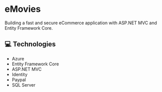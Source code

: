# eMovies

Building a fast and secure eCommerce application with ASP.NET MVC and Entity Framework Core.

## :computer: Technologies
- Azure
- Entity Framework Core
- ASP.NET MVC
- Identity
- Paypal
- SQL Server

## 
